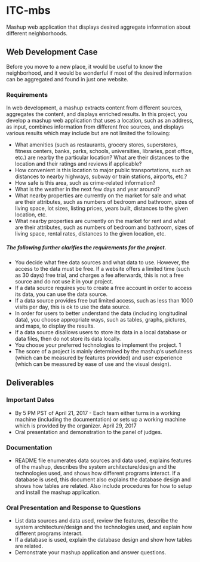 # ITC-mbs
Mashup web application that displays desired aggregate information about different neighborhoods.

## Web Development Case
Before you move to a new place, it would be useful to know the neighborhood, and it would be wonderful if most of the desired information can be aggregated and found in just one website.

### Requirements
In web development, a mashup extracts content from different sources, aggregates the content, and displays enriched results. In this project, you develop a mashup web application that uses a location, such as an address, as input, combines information from different free sources, and displays various results which may include but are not limited the following:


- What amenities (such as restaurants, grocery stores, superstores, fitness centers, banks, parks, schools, universities, libraries, post office, etc.) are nearby the particular location? What are their distances to the location and their ratings and reviews if applicable?
- How convenient is this location to major public transportations, such as distances to nearby highways, subway or train stations, airports, etc.?
- How safe is this area, such as crime-related information?
- What is the weather in the next few days and year around?
- What nearby properties are currently on the market for sale and what are their
attributes, such as numbers of bedroom and bathroom, sizes of living space, lot sizes,
listing prices, years built, distances to the given location, etc.
- What nearby properties are currently on the market for rent and what are their
attributes, such as numbers of bedroom and bathroom, sizes of living space, rental rates, distances to the given location, etc.

##### The following further clarifies the requirements for the project.

- You decide what free data sources and what data to use. However, the access to the data must be free. If a website offers a limited time (such as 30 days) free trial, and charges a fee afterwards, this is not a free source and do not use it in your project.
- If a data source requires you to create a free account in order to access its data, you can use the data source.
- If a data source provides free but limited access, such as less than 1000 visits per day, this is ok to use the data source.
- In order for users to better understand the data (including longitudinal data), you choose appropriate ways, such as tables, graphs, pictures, and maps, to display the results.
- If a data source disallows users to store its data in a local database or data files, then do not store its data locally.
- You choose your preferred technologies to implement the project.
1
- The score of a project is mainly determined by the mashup’s usefulness (which can be measured by features provided) and user experience (which can be measured by ease of use and the visual design).


## Deliverables

### Important Dates
- By 5 PM PST of April 21, 2017 - Each team either turns in a working machine (including the documentation) or sets up a working machine which is provided by the organizer. April 29, 2017
- Oral presentation and demonstration to the panel of judges.

### Documentation
- README file enumerates data sources and data used, explains features of the mashup, describes the system architecture/design and the technologies used, and shows how different programs interact. If a database is used, this document also explains the database design and shows how tables are related. Also include procedures for how to setup and install the mashup application.

### Oral Presentation and Response to Questions
- List data sources and data used, review the features, describe the system architecture/design and the technologies used, and explain how different programs interact.
- If a database is used, explain the database design and show how tables are related.
- Demonstrate your mashup application and answer questions.
